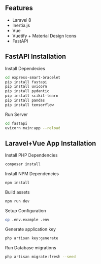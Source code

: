 ## Features

- Laravel 8
- Inertia.js
- Vue
- Vuetify + Material Design Icons
- FastAPI

## FastAPI Installation

Install Dependecies
```bash
cd express-smart-bracelet
pip install fastapi
pip install uvicorn
pip install pydantic
pip install scikit-learn
pip install pandas
pip install tensorflow
```
Run Server
```bash
cd fastapi
uvicorn main:app --reload
```

## Laravel+Vue App Installation

Install PHP Dependencies

```bash
composer install
```

Install NPM Dependencies

```bash
npm install
```

Build assets

```bash
npm run dev
```

Setup Configuration

```bash
cp .env.example .env
```

Generate application key

```bash
php artisan key:generate
```

Run Database migrations

```bash
php artisan migrate:fresh --seed
```

